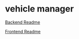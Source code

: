 # vehicle manager

[Backend Readme](vehiclemanagerbackend/README.md)

[Frontend Readme](vehicle-manager-front/README.md)
